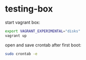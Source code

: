 # testing-box

start vagrant box:
```bash
export VAGRANT_EXPERIMENTAL="disks"
vagrant up
```

open and save crontab after first boot:
```bash
sudo crontab -e
```
